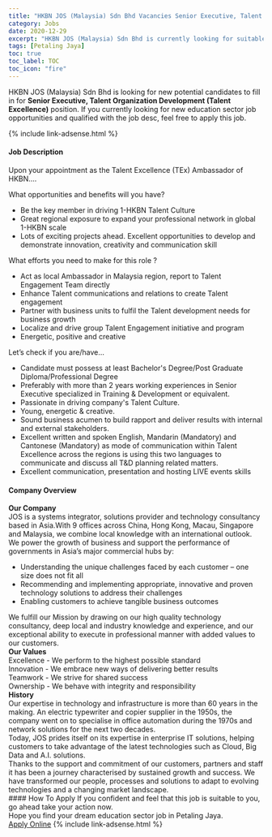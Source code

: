 ```yaml
---
title: "HKBN JOS (Malaysia) Sdn Bhd Vacancies Senior Executive, Talent Organization Development (Talent Excellence)" 
category: Jobs 
date: 2020-12-29 
excerpt: "HKBN JOS (Malaysia) Sdn Bhd is currently looking for suitable person to fill in the Senior Executive, Talent Organization Development (Talent Excellence) which positioned at Petaling Jaya" 
tags: [Petaling Jaya] 
toc: true 
toc_label: TOC 
toc_icon: "fire" 
--- 
```


<p>HKBN JOS (Malaysia) Sdn Bhd is looking for new potential candidates to fill in for <b>Senior Executive, Talent Organization Development (Talent Excellence)</b> position. If you currently looking for new education sector job opportunities and qualified with the job desc, feel free to apply this job.
</p>{% include link-adsense.html %} 
 <div><div><div><h4>Job Description</h4></div></div><div><div><span><div><p>Upon your appointment as the Talent Excellence (TEx) Ambassador of HKBN....</p><p>What opportunities and benefits will you have?</p><ul><li>Be the key member in driving 1-HKBN Talent Culture</li><li>Great regional exposure to expand your professional network in global 1-HKBN scale</li><li>Lots of exciting projects ahead. Excellent opportunities to develop and demonstrate&#160;innovation, creativity and communication skill</li></ul><p>What efforts you need to make for this role ?</p><ul><li>Act as local Ambassador in Malaysia region, report to Talent Engagement Team directly&#160;</li><li>Enhance Talent communications and relations to create Talent engagement</li><li>Partner with business units to fulfil the Talent development needs for business growth</li><li>Localize and drive group Talent Engagement initiative and program</li><li>Energetic, positive and creative</li></ul><p>Let&#8217;s check if you are/have&#8230;</p><ul><li>Candidate must possess at least Bachelor's Degree/Post Graduate Diploma/Professional Degree</li><li>Preferably with more than 2 years working experiences in Senior Executive specialized in Training &amp; Development or equivalent.</li><li>Passionate in driving company's Talent Culture.</li><li>Young, energetic &amp; creative.</li><li>Sound business acumen to build rapport and deliver results with internal and external stakeholders.</li><li>Excellent written and spoken English, Mandarin (Mandatory) and Cantonese (Mandatory) as mode of communication within Talent Excellence across the regions is using this two languages to communicate and discuss all T&amp;D planning related matters.</li><li>Excellent communication, presentation and hosting LIVE events skills&#160;</li></ul></div></span></div></div></div> 
<div><div><div><h4>Company Overview</h4></div></div><div><div><span><div><div><strong>Our Company</strong></div>
<div>JOS is a systems integrator, solutions provider and technology consultancy based in Asia.With 9 offices across China, Hong Kong, Macau, Singapore and Malaysia, we combine local knowledge with an international outlook.</div>
<div>We power the growth of business and support the performance of governments in Asia&#8217;s major commercial hubs by:</div>
<ul>
<li>Understanding the unique challenges faced by each customer &#8211; one size does not fit all</li>
<li>Recommending and implementing appropriate, innovative and proven technology solutions to address their challenges</li>
<li>Enabling customers to achieve tangible business outcomes</li>
</ul>
<div>We fulfill our Mission by drawing on our high quality technology consultancy, deep local and industry knowledge and experience, and our exceptional ability to execute in professional manner with added values to our customers.</div>
<div><strong>Our Values</strong></div>
<div>Excellence - We perform to the highest possible standard
<div>Innovation - We embrace new ways of delivering better results</div>
Teamwork - We strive for shared success

<div>Ownership - We behave with integrity and responsibility</div>
<div><strong>History</strong></div>
<div>Our expertise in technology and infrastructure is more than 60 years in the making. An electric typewriter and copier supplier in the 1950s, the company went on to specialise in office automation during the 1970s and network solutions for the next two decades.</div>
<div>Today, JOS prides itself on its expertise in enterprise IT solutions, helping customers to take advantage of the latest technologies such as Cloud, Big Data and A.I. solutions.</div>
<div>Thanks to the support and commitment of our customers, partners and staff it has been a journey characterised by sustained growth and success. We have transformed our people, processes and solutions to adapt to evolving technologies and a changing market landscape.</div>
</div></div></span></div></div></div> 
#### How To Apply 
If you confident and feel that this job is suitable to you, go ahead take your action now. <br/> 
Hope you find your dream education sector job in Petaling Jaya. <br/> 
<a href="https://www.jobstreet.com.my/en/job/senior-executive-talent-organization-development-talent-excellence-4451801?jobId=jobstreet-my-job-4451801&sectionRank=12&token=0~8172a3b8-6206-44e4-9f7c-32dbef37ae03&fr=SRP%20View%20In%20New%20Ta" class="btn btn--info" target="_blank" rel="nofollow noopenner">Apply Online</a> 
{% include link-adsense.html %} 